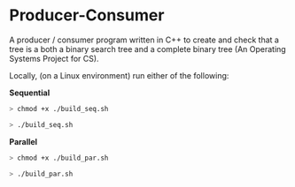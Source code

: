 # Producer-Consumer
 
A producer / consumer program written in C++ to create and check that a tree is a both a binary search tree and a complete binary tree (An Operating Systems Project for CS).

Locally, (on a Linux environment) run either of the following:

**Sequential**

```bash
> chmod +x ./build_seq.sh

> ./build_seq.sh
```
**Parallel**

```bash
> chmod +x ./build_par.sh

> ./build_par.sh
```

